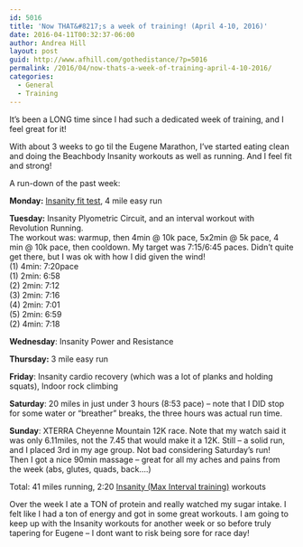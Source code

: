 ```yaml
---
id: 5016
title: 'Now THAT&#8217;s a week of training! (April 4-10, 2016)'
date: 2016-04-11T00:32:37-06:00
author: Andrea Hill
layout: post
guid: http://www.afhill.com/gothedistance/?p=5016
permalink: /2016/04/now-thats-a-week-of-training-april-4-10-2016/
categories:
  - General
  - Training
---
```

It&#8217;s been a LONG time since I had such a dedicated week of training, and I feel great for it!

With about 3 weeks to go til the Eugene Marathon, I&#8217;ve started eating clean and doing the Beachbody Insanity workouts as well as running. And I feel fit and strong! 

A run-down of the past week:

**Monday:** [Insanity fit test](http://www.afhill.com/gothedistance/2016/04/insanity-fit-tests/), 4 mile easy run

**Tuesday:** Insanity Plyometric Circuit, and an interval workout with Revolution Running.  
The workout was: warmup, then 4min @ 10k pace, 5x2min @ 5k pace, 4 min @ 10k pace, then cooldown. My target was 7:15/6:45 paces. Didn&#8217;t quite get there, but I was ok with how I did given the wind!  
(1) 4min: 7:20pace  
(1) 2min: 6:58  
(2) 2min: 7:12  
(3) 2min: 7:16  
(4) 2min: 7:01  
(5) 2min: 6:59  
(2) 4min: 7:18 

**Wednesday**: Insanity Power and Resistance

**Thursday:** 3 mile easy run

**Friday**: Insanity cardio recovery (which was a lot of planks and holding squats), Indoor rock climbing

**Saturday**: 20 miles in just under 3 hours (8:53 pace) &#8211; note that I DID stop for some water or &#8220;breather&#8221; breaks, the three hours was actual run time.

**Sunday**: XTERRA Cheyenne Mountain 12K race. Note that my watch said it was only 6.11miles, not the 7.45 that would make it a 12K. Still &#8211; a solid run, and I placed 3rd in my age group. Not bad considering Saturday&#8217;s run!  
Then I got a nice 90min massage &#8211; great for all my aches and pains from the week (abs, glutes, quads, back&#8230;.)

Total: 41 miles running, 2:20 [Insanity (Max Interval training)](http://club.teambeachbody.com/program/insanity) workouts

Over the week I ate a TON of protein and really watched my sugar intake. I felt like I had a ton of energy and got in some great workouts. I am going to keep up with the Insanity workouts for another week or so before truly tapering for Eugene &#8211; I dont want to risk being sore for race day!